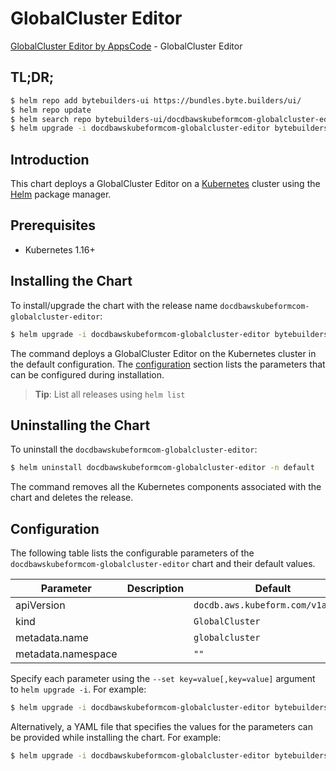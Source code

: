 # GlobalCluster Editor

[GlobalCluster Editor by AppsCode](https://byte.builders) - GlobalCluster Editor

## TL;DR;

```bash
$ helm repo add bytebuilders-ui https://bundles.byte.builders/ui/
$ helm repo update
$ helm search repo bytebuilders-ui/docdbawskubeformcom-globalcluster-editor --version=v0.4.17
$ helm upgrade -i docdbawskubeformcom-globalcluster-editor bytebuilders-ui/docdbawskubeformcom-globalcluster-editor -n default --create-namespace --version=v0.4.17
```

## Introduction

This chart deploys a GlobalCluster Editor on a [Kubernetes](http://kubernetes.io) cluster using the [Helm](https://helm.sh) package manager.

## Prerequisites

- Kubernetes 1.16+

## Installing the Chart

To install/upgrade the chart with the release name `docdbawskubeformcom-globalcluster-editor`:

```bash
$ helm upgrade -i docdbawskubeformcom-globalcluster-editor bytebuilders-ui/docdbawskubeformcom-globalcluster-editor -n default --create-namespace --version=v0.4.17
```

The command deploys a GlobalCluster Editor on the Kubernetes cluster in the default configuration. The [configuration](#configuration) section lists the parameters that can be configured during installation.

> **Tip**: List all releases using `helm list`

## Uninstalling the Chart

To uninstall the `docdbawskubeformcom-globalcluster-editor`:

```bash
$ helm uninstall docdbawskubeformcom-globalcluster-editor -n default
```

The command removes all the Kubernetes components associated with the chart and deletes the release.

## Configuration

The following table lists the configurable parameters of the `docdbawskubeformcom-globalcluster-editor` chart and their default values.

|     Parameter      | Description |                   Default                    |
|--------------------|-------------|----------------------------------------------|
| apiVersion         |             | <code>docdb.aws.kubeform.com/v1alpha1</code> |
| kind               |             | <code>GlobalCluster</code>                   |
| metadata.name      |             | <code>globalcluster</code>                   |
| metadata.namespace |             | <code>""</code>                              |


Specify each parameter using the `--set key=value[,key=value]` argument to `helm upgrade -i`. For example:

```bash
$ helm upgrade -i docdbawskubeformcom-globalcluster-editor bytebuilders-ui/docdbawskubeformcom-globalcluster-editor -n default --create-namespace --version=v0.4.17 --set apiVersion=docdb.aws.kubeform.com/v1alpha1
```

Alternatively, a YAML file that specifies the values for the parameters can be provided while
installing the chart. For example:

```bash
$ helm upgrade -i docdbawskubeformcom-globalcluster-editor bytebuilders-ui/docdbawskubeformcom-globalcluster-editor -n default --create-namespace --version=v0.4.17 --values values.yaml
```
